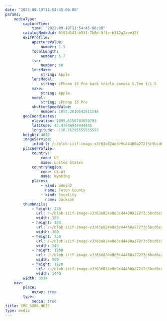 ```yaml
---
date: "2022-09-19T11:54:45-06:00"
params:
    mediaType:
        captureTime:
            time: "2022-09-19T11:54:45-06:00"
        catalogNodeUid: 0197d141-b531-7b9d-9f1e-b312a2aee32f
        exifProfile:
            apertureValue:
                number: 1.5
            focalLength:
                number: 5.7
            iso:
                number: 50
            lensMake:
                string: Apple
            lensModel:
                string: iPhone 13 Pro back triple camera 5.7mm f/1.5
            make:
                string: Apple
            model:
                string: iPhone 13 Pro
            shutterSpeedValue:
                number: 1058.2010542511546
        geoCoordinates:
            elevation: 1899.6150793650793
            latitude: 43.47946944444445
            longitude: -110.76295555555555
        height: 4032
        imageService:
            infoUrl: /~/blob-iiif-image-v3/63e824e8e5c44460a272f3c5bcd6ca6480b45a6683b45f92d3697cdc7c0c7809/info.json
        placesProfile:
            country:
                code: US
                name: United States
            countryRegion:
                code: US-WY
                name: Wyoming
            places:
                - kind: admin2
                  name: Teton County
                - kind: locality
                  name: Jackson
        thumbnails:
            - height: 240
              url: /~/blob-iiif-image-v3/63e824e8e5c44460a272f3c5bcd6ca6480b45a6683b45f92d3697cdc7c0c7809/full/180%2C240/0/default.jpg
              width: 180
            - height: 480
              url: /~/blob-iiif-image-v3/63e824e8e5c44460a272f3c5bcd6ca6480b45a6683b45f92d3697cdc7c0c7809/full/360%2C480/0/default.jpg
              width: 360
            - height: 720
              url: /~/blob-iiif-image-v3/63e824e8e5c44460a272f3c5bcd6ca6480b45a6683b45f92d3697cdc7c0c7809/full/540%2C720/0/default.jpg
              width: 540
            - height: 1280
              url: /~/blob-iiif-image-v3/63e824e8e5c44460a272f3c5bcd6ca6480b45a6683b45f92d3697cdc7c0c7809/full/960%2C1280/0/default.jpg
              width: 960
            - height: 1920
              url: /~/blob-iiif-image-v3/63e824e8e5c44460a272f3c5bcd6ca6480b45a6683b45f92d3697cdc7c0c7809/full/1440%2C1920/0/default.jpg
              width: 1440
        width: 3024
    nav:
        place:
            us/wy: true
        type:
            media: true
title: IMG_5286.HEIC
type: media
---
```

